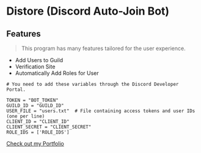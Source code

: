 # Distore (Discord Auto-Join Bot)

## Features
> This program has many features tailored for the user experience.
- Add Users to Guild
- Verification Site
- Automatically Add Roles for User


```
# You need to add these variables through the Discord Developer Portal.

TOKEN = "BOT_TOKEN"
GUILD_ID = "GUILD_ID"
USER_FILE = "users.txt"  # File containing access tokens and user IDs (one per line)
CLIENT_ID = "CLIENT_ID"
CLIENT_SECRET = "CLIENT_SECRET"
ROLE_IDS = ['ROLE_IDS']
```

[Check out my Portfolio](https://github.com/swademcm)
